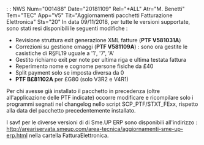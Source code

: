 :  : NWS Num="001488" Date="20181109" Rel="\*ALL" Atr="M. Benetti" Tem="TEC" App="V5" Tit="Aggiornamenti pacchetti Fatturazione Elettronica" Sts="20"
In data 09/11/2018, per tutte le versioni supportate, sono stati resi disponibili le seguenti modifiche : 

<ul><li>Revisione struttura exit generazione XML fatture (<b>PTF V581031A</b>)</li> <li>Correzioni su gestione omaggi (<b>PTF V581109A</b>) :  sono ora gestite le casistiche di R§FL19 uguale a '1', '7', 'A'</li>
<li>Gestito richiamo exit per note per ultima riga e ultima testata fattura</li> <li>Reperimento nome e cognome persone fisiche da £40</li>
<li>Split payment solo se imposta diversa da 0</li>
<li><b>PTF B£81102A</b> per £G80 (solo V3R2 e V4R1)</li></ul>

Per chi avesse già installato il pacchetto in precedenza (oltre all'applicazione delle PTF indicate) occorre modificare e ricompilare solo i programmi segnati nel changelog nello script SCP_PTF/STXT_FExx, rispetto alla data del pacchetto precedentemente installato.

I savf per le diverse versioni di di Sme.UP ERP sono disponibili all'indirizzo : 
http://areariservata.smeup.com/area-tecnica/aggiornamenti-sme-up-erp.html nella cartella FatturaElettronica.
